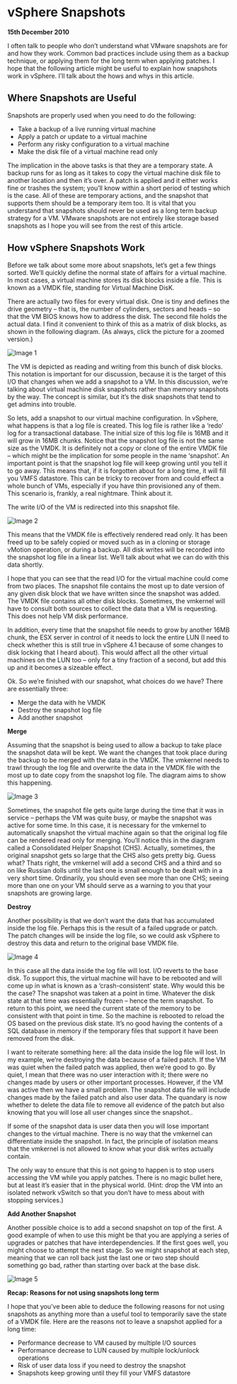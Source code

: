 # vSphere Snapshots
**15th December 2010**


I often talk to people who don’t understand what VMware snapshots are for and how they work. Common bad practices include using them as a backup technique, or applying them for the long term when applying patches. I hope that the following article might be useful to explain how snapshots work in vSphere. I’ll talk about the hows and whys in this article.

## Where Snapshots are Useful
Snapshots are properly used when you need to do the following:

* Take a backup of a live running virtual machine
* Apply a patch or update to a virtual machine
* Perform any risky configuration to a virtual machine
* Make the disk file of a virtual machine read only

The implication in the above tasks is that they are a temporary state. A backup runs for as long as it takes to copy the virtual machine disk file to another location and then it’s over. A patch is applied and it either works fine or trashes the system; you’ll know within a short period of testing which is the case. All of these are temporary actions, and the snapshot that supports them should be a temporary item too.
It is vital that you understand that snapshots should never be used as a long term backup strategy for a VM. VMware snapshots are not entirely like storage based snapshots as I hope you will see from the rest of this article.

## How vSphere Snapshots Work

Before we talk about some more about snapshots, let’s get a few things sorted. We’ll quickly define the normal state of affairs for a virtual machine. In most cases, a virtual machine stores its disk blocks inside a file. This is known as a VMDK file, standing for Virtual Machine DisK.

There are actually two files for every virtual disk. One is tiny and defines the drive geometry – that is, the number of cylinders, sectors and heads – so that the VM BIOS knows how to address the disk. The second file holds the actual data. I find it convenient to think of this as a matrix of disk blocks, as shown in the following diagram. (As always, click the picture for a zoomed version.)

![Image 1](https://github.com/daemonchild/blog/images/15122010-vsphere-snapshots-1.png "Image 1")


The VM is depicted as reading and writing from this bunch of disk blocks. This notation is important for our discussion, because it is the target of this I/O that changes when we add a snapshot to a VM. In this discussion, we’re talking about virtual machine disk snapshots rather than memory snapshots by the way. The concept is similar, but it’s the disk snapshots that tend to get admins into trouble.

So lets, add a snapshot to our virtual machine configuration. In vSphere, what happens is that a log file is created. This log file is rather like a ‘redo’ log for a transactional database. The initial size of this log file is 16MB and it will grow in 16MB chunks. Notice that the snapshot log file is not the same size as the VMDK. It is definitely not a copy or clone of the entire VMDK file – which might be the implication for some people in the name ‘snapshot’. An important point is that the snapshot log file will keep growing until you tell it to go away. This means that, if it is forgotten about for a long time, it will fill you VMFS datastore. This can be tricky to recover from and could effect a whole bunch of VMs, especially if you have thin provisioned any of them. This scenario is, frankly, a real nightmare. Think about it.

The write I/O of the VM is redirected into this snapshot file.


![Image 2](https://github.com/daemonchild/blog/images/15122010-vsphere-snapshots-2.png "Image 2")



This means that the VMDK file is effectively rendered read only. It has been freed up to be safely copied or moved such as in a cloning or storage vMotion operation, or during a backup. All disk writes will be recorded into the snapshot log file in a linear list. We’ll talk about what we can do with this data shortly.

I hope that you can see that the read I/O for the virtual machine could come from two places. The snapshot file contains the most up to date version of any given disk block that we have written since the snapshot was added. The VMDK file contains all other disk blocks. Sometimes, the vmkernel will have to consult both sources to collect the data that a VM is requesting. This does not help VM disk performance.

In addition, every time that the snapshot file needs to grow by another 16MB chunk, the ESX server in control of it needs to lock the entire LUN (I need to check whether this is still true in vSphere 4.1 because of some changes to disk locking that I heard about). This would affect all the other virtual machines on the LUN too – only for a tiny fraction of a second, but add this up and it becomes a sizeable effect.

Ok. So we’re finished with our snapshot, what choices do we have? There are essentially three:

* Merge the data with he VMDK
* Destroy the snapshot log file
* Add another snapshot

**Merge**

Assuming that the snapshot is being used to allow a backup to take place the snapshot data will be kept. We want the changes that took place during the backup to be merged with the data in the VMDK. The vmkernel needs to trawl through the log file and overwrite the data in the VMDK file with the most up to date copy from the snapshot log file. The diagram aims to show this happening.


![Image 3](https://github.com/daemonchild/blog/images/15122010-vsphere-snapshots-3.png "Image 3")



Sometimes, the snapshot file gets quite large during the time that it was in service – perhaps the VM was quite busy, or maybe the snapshot was active for some time. In this case, it is necessary for the vmkernel to automatically snapshot the virtual machine again so that the original log file can be rendered read only for merging. You’ll notice this in the diagram called a Consolidated Helper Snapshot (CHS). Actually, sometimes, the original snapshot gets so large that the CHS also gets pretty big. Guess what? Thats right, the vmkernel will add a second CHS and a third and so on like Russian dolls until the last one is small enough to be dealt with in a very short time. Ordinarily, you should even see more than one CHS; seeing more than one on your VM should serve as a warning to you that your snapshots are growing large.

**Destroy**

Another possibility is that we don’t want the data that has accumulated inside the log file. Perhaps this is the result of a failed upgrade or patch. The patch changes will be inside the log file, so we could ask vSphere to destroy this data and return to the original base VMDK file.


![Image 4](https://github.com/daemonchild/blog/images/15122010-vsphere-snapshots-4.png "Image 4")



In this case all the data inside the log file will lost. I/O reverts to the base disk. To support this, the virtual machine will have to be rebooted and will come up in what is known as a ‘crash-consistent’ state. Why would this be the case? The snapshot was taken at a point in time. Whatever the disk state at that time was essentially frozen – hence the term snapshot. To return to this point, we need the current state of the memory to be consistent with that point in time. So the machine is rebooted to reload the OS based on the previous disk state. It’s no good having the contents of a SQL database in memory if the temporary files that support it have been removed from the disk.

I want to reiterate something here: all the data inside the log file will lost. In my example, we’re destroying the data because of a failed patch. If the VM was quiet when the failed patch was applied, then we’re good to go. By quiet, I mean that there was no user interaction with it; there were no changes made by users or other important processes. However, if the VM was active then we have a small problem. The snapshot data file will include changes made by the failed patch and also user data. The quandary is now whether to delete the data file to remove all evidence of the patch but also knowing that you will lose all user changes since the snapshot..

If some of the snapshot data is user data then you will lose important changes to the virtual machine. There is no way that the vmkernel can differentiate inside the snapshot. In fact, the principle of isolation means that the vmkernel is not allowed to know what your disk writes actually contain.

The only way to ensure that this is not going to happen is to stop users accessing the VM while you apply patches. There is no magic bullet here, but at least it’s easier that in the physical world. (Hint: drop the VM into an isolated network vSwitch so that you don’t have to mess about with stopping services.)

**Add Another Snapshot**

Another possible choice is to add a second snapshot on top of the first. A good example of when to use this might be that you are applying a series of upgrades or patches that have interdependencies. If the first goes well, you might choose to attempt the next stage. So we might snapshot at each step, meaning that we can roll back just the last one or two step should something go bad, rather than starting over back at the base disk.


![Image 5](https://github.com/daemonchild/blog/images/15122010-vsphere-snapshots-5.png "Image 5")



**Recap: Reasons for not using snapshots long term**

I hope that you’ve been able to deduce the following reasons for not using snapshots as anything more than a useful tool to temporarily save the state of a VMDK file. Here are the reasons not to leave a snapshot applied for a long time:

* Performance decrease to VM caused by multiple I/O sources
* Performance decrease to LUN caused by multiple lock/unlock operations
* Risk of user data loss if you need to destroy the snapshot
* Snapshots keep growing until they fill your VMFS datastore

